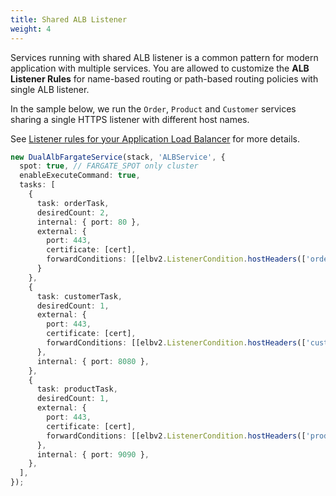 ```yaml
---
title: Shared ALB Listener
weight: 4
---
```


Services running with shared ALB listener is a common pattern for modern application with multiple services. You are allowed to customize the **ALB Listener Rules** for name-based routing or path-based routing policies with single ALB listener.

In the sample below, we run the `Order`, `Product` and `Customer` services sharing a single HTTPS listener with different host names.

See [Listener rules for your Application Load Balancer](https://docs.aws.amazon.com/elasticloadbalancing/latest/application/listener-update-rules.html) for more details.


```ts
new DualAlbFargateService(stack, 'ALBService', {
  spot: true, // FARGATE_SPOT only cluster
  enableExecuteCommand: true,
  tasks: [
    {
      task: orderTask,
      desiredCount: 2,
      internal: { port: 80 },
      external: {
        port: 443,
        certificate: [cert],
        forwardConditions: [[elbv2.ListenerCondition.hostHeaders(['order.example.com'])]],
      }
    },
    {
      task: customerTask,
      desiredCount: 1,
      external: {
        port: 443,
        certificate: [cert],
        forwardConditions: [[elbv2.ListenerCondition.hostHeaders(['customer.example.com'])]],
      },
      internal: { port: 8080 },
    },
    {
      task: productTask,
      desiredCount: 1,
      external: {
        port: 443,
        certificate: [cert],
        forwardConditions: [[elbv2.ListenerCondition.hostHeaders(['product.example.com'])]],
      },
      internal: { port: 9090 },
    },
  ],
});
```
